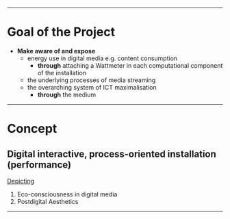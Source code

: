 ___
# Goal of the Project

- **Make aware of and expose**
	- energy use in digital media e.g. content consumption
		- **through** attaching a Wattmeter in each computational component of the installation 
	- the underlying processes of media streaming
	- the overarching system of ICT maximalisation
		- **through** the medium


___
# Concept

## Digital interactive, process-oriented installation (performance)

<u> Depicting </u>

1. Eco-consciousness in digital media
2. Postdigital Aesthetics

___








